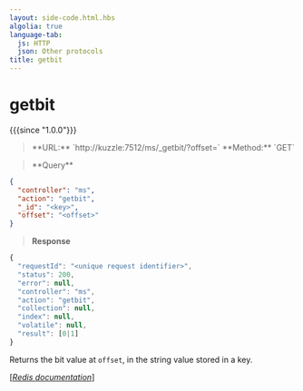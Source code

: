 ```yaml
---
layout: side-code.html.hbs
algolia: true
language-tab:
  js: HTTP
  json: Other protocols
title: getbit
---
```


# getbit

{{{since "1.0.0"}}}


<blockquote class="js">
<p>
**URL:** `http://kuzzle:7512/ms/_getbit/<key>?offset=<offset>`  
**Method:** `GET`
</p>
</blockquote>

<blockquote class="json">
<p>
**Query**
</p>
</blockquote>


```json
{
  "controller": "ms",
  "action": "getbit",
  "_id": "<key>",
  "offset": "<offset>"
}
```

>**Response**

```javascript
{
  "requestId": "<unique request identifier>",
  "status": 200,
  "error": null,
  "controller": "ms",
  "action": "getbit",
  "collection": null,
  "index": null,
  "volatile": null,
  "result": [0|1]
}
```

Returns the bit value at `offset`, in the string value stored in a key.

[[_Redis documentation_]](https://redis.io/commands/getbit)
